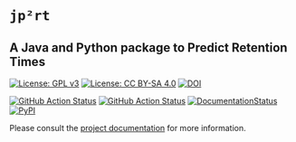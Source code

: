 # `jp²rt`

## A Java and Python package to Predict Retention Times

[![License: GPL v3](https://img.shields.io/badge/License-GPL%20v3-blue.svg)](http://www.gnu.org/licenses/gpl-3.0)
[![License: CC BY-SA 4.0](https://img.shields.io/badge/License-CC%20BY--SA%204.0-blue.svg)](http://creativecommons.org/licenses/by-sa/4.0/)
[![DOI](https://zenodo.org/badge/DOI/10.5281/zenodo.2619588.svg)](https://doi.org/10.5281/zenodo.2619588)

[![GitHub Action Status](https://github.com/mapio/jp2rt/actions/workflows/gradle.yml/badge.svg)](https://github.com/mapio/jp2rt/actions/workflows/gradle.yml) 
[![GitHub Action Status](https://github.com/mapio/jp2rt/actions/workflows/hatch.yml/badge.svg)](https://github.com/mapio/jp2rt/actions/workflows/hatch.yml) 
[![DocumentationStatus](https://readthedocs.org/projects/liblet/badge/?version=latest)](https://jp2rt.readthedocs.io/en/latest/?badge=latest)
[![PyPI](https://img.shields.io/pypi/v/liblet.svg?color=brightgreen&logo=python&logoColor=white)](https://pypi.org/project/jp2rt/)

Please consult the [project documentation](https://mapio.github.io/jp2rt/) for more information.
